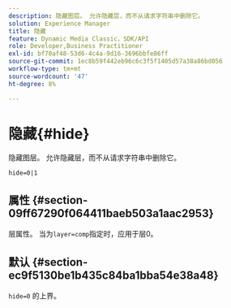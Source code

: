 ```yaml
---
description: 隐藏图层。 允许隐藏层，而不从请求字符串中删除它。
solution: Experience Manager
title: 隐藏
feature: Dynamic Media Classic，SDK/API
role: Developer,Business Practitioner
exl-id: bf70af48-53d6-4c4a-9d16-3696bbfe86ff
source-git-commit: 1ec8b59f442eb96c6c3f5f1405d57a38a86bd056
workflow-type: tm+mt
source-wordcount: '47'
ht-degree: 8%

---
```


# 隐藏{#hide}

隐藏图层。 允许隐藏层，而不从请求字符串中删除它。

`hide=0|1`

## 属性 {#section-09ff67290f064411baeb503a1aac2953}

层属性。 当为`layer=comp`指定时，应用于层0。

## 默认 {#section-ec9f5130be1b435c84ba1bba54e38a48}

`hide=0` 的上界。
